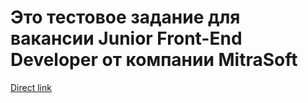 # Это тестовое задание для вакансии Junior Front-End Developer от компании MitraSoft

[Direct link](https://musical-gelato-5829cf.netlify.app/)
